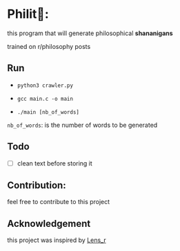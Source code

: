 # Philit📜:

this program that will generate philosophical **shananigans**

trained on r/philosophy posts

## Run

-   `python3 crawler.py`

-   `gcc main.c -o main`

-   `./main [nb_of_words]`

`nb_of_words`: is the number of words to be generated

## Todo

-   [ ]  clean text before storing it


## Contribution:

feel free to contribute to this project


## Acknowledgement

this project was inspired by [Lens_r](https://github.com/LensPlaysGames/MarkovTextGeneration)
